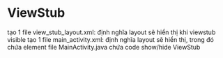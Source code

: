 # ViewStub
tạo 1 file view_stub_layout.xml: định nghĩa layout sẽ hiển thị khi viewstub visible
tạo 1 file main_activity.xml: định nghĩa layout sẽ hiển thị, trong đó chứa <ViewStub> element
file MainActivity.java chứa code show/hide ViewStub
